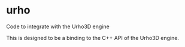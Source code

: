 # urho
Code to integrate with the Urho3D engine

This is designed to be a binding to the C++ API of the Urho3D engine.
